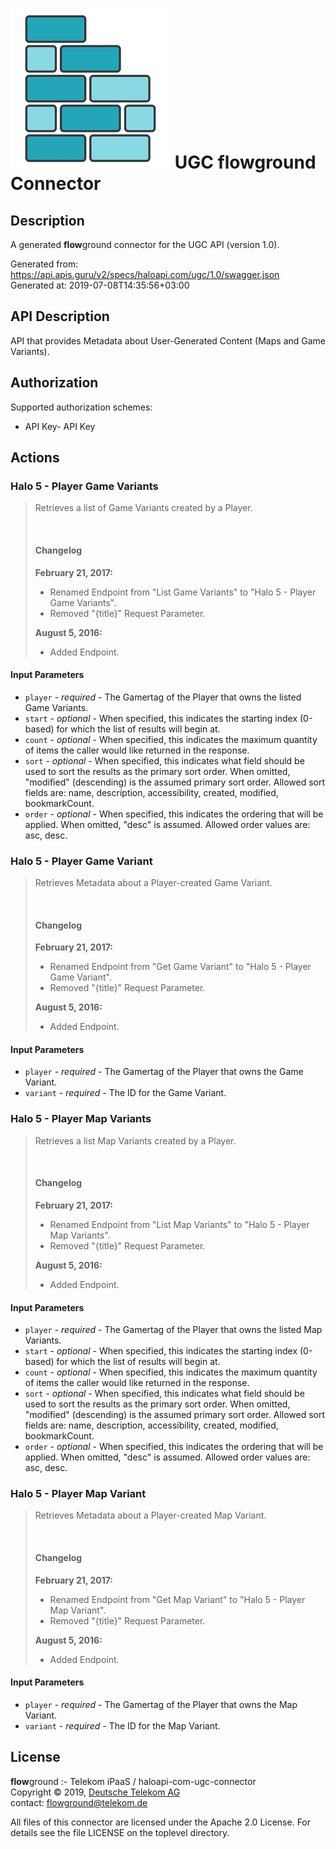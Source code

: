 # ![LOGO](logo.png) UGC **flow**ground Connector

## Description

A generated **flow**ground connector for the UGC API (version 1.0).

Generated from: https://api.apis.guru/v2/specs/haloapi.com/ugc/1.0/swagger.json<br/>
Generated at: 2019-07-08T14:35:56+03:00

## API Description

API that provides Metadata about User-Generated Content (Maps and Game Variants).<br/>

## Authorization

Supported authorization schemes:
- API Key- API Key
## Actions

### Halo 5 - Player Game Variants
<blockquote><p>Retrieves a list of Game Variants created by a Player.</p>
<br />
<h4>Changelog</h4>
<div class="panel-body">
    <p><strong>February 21, 2017:</strong></p>
    <ul>
        <li>Renamed Endpoint from "List Game Variants" to "Halo 5 - Player Game Variants".</li>
        <li>Removed "{title}" Request Parameter.</li>
    </ul>
</div>
<div class="panel-body">
    <p><strong>August 5, 2016:</strong></p>
    <ul>
        <li>Added Endpoint.</li>
    </ul>
</div></blockquote>

#### Input Parameters
* `player` - _required_ - The Gamertag of the Player that owns the listed Game Variants.<br/>
* `start` - _optional_ - When specified, this indicates the starting index (0-based) for which the list of results will begin at.<br/>
* `count` - _optional_ - When specified, this indicates the maximum quantity of items the caller would like returned in the response.<br/>
* `sort` - _optional_ - When specified, this indicates what field should be used to sort the results as the primary sort order. When omitted, "modified" (descending) is the assumed primary sort order. Allowed sort fields are: name, description, accessibility, created, modified, bookmarkCount.<br/>
* `order` - _optional_ - When specified, this indicates the ordering that will be applied. When omitted, "desc" is assumed. Allowed order values are: asc, desc.<br/>

### Halo 5 - Player Game Variant
<blockquote><p>Retrieves Metadata about a Player-created Game Variant.</p>
<br />
<h4>Changelog</h4>
<div class="panel-body">
    <p><strong>February 21, 2017:</strong></p>
    <ul>
        <li>Renamed Endpoint from "Get Game Variant" to "Halo 5 - Player Game Variant".</li>
        <li>Removed "{title}" Request Parameter.</li>
    </ul>
</div>
<div class="panel-body">
    <p><strong>August 5, 2016:</strong></p>
    <ul>
        <li>Added Endpoint.</li>
    </ul>
</div></blockquote>

#### Input Parameters
* `player` - _required_ - The Gamertag of the Player that owns the Game Variant.<br/>
* `variant` - _required_ - The ID for the Game Variant.<br/>

### Halo 5 - Player Map Variants
<blockquote><p>Retrieves a list Map Variants created by a Player.</p>
<br />
<h4>Changelog</h4>
<div class="panel-body">
    <p><strong>February 21, 2017:</strong></p>
    <ul>
        <li>Renamed Endpoint from "List Map Variants" to "Halo 5 - Player Map Variants".</li>
        <li>Removed "{title}" Request Parameter.</li>
    </ul>
</div>
<div class="panel-body">
    <p><strong>August 5, 2016:</strong></p>
    <ul>
        <li>Added Endpoint.</li>
    </ul>
</div></blockquote>

#### Input Parameters
* `player` - _required_ - The Gamertag of the Player that owns the listed Map Variants.<br/>
* `start` - _optional_ - When specified, this indicates the starting index (0-based) for which the list of results will begin at.<br/>
* `count` - _optional_ - When specified, this indicates the maximum quantity of items the caller would like returned in the response.<br/>
* `sort` - _optional_ - When specified, this indicates what field should be used to sort the results as the primary sort order. When omitted, "modified" (descending) is the assumed primary sort order. Allowed sort fields are: name, description, accessibility, created, modified, bookmarkCount.<br/>
* `order` - _optional_ - When specified, this indicates the ordering that will be applied. When omitted, "desc" is assumed. Allowed order values are: asc, desc.<br/>

### Halo 5 - Player Map Variant
<blockquote><p>Retrieves Metadata about a Player-created Map Variant.</p>
<br />
<h4>Changelog</h4>
<div class="panel-body">
    <p><strong>February 21, 2017:</strong></p>
    <ul>
        <li>Renamed Endpoint from "Get Map Variant" to "Halo 5 - Player Map Variant".</li>
        <li>Removed "{title}" Request Parameter.</li>
    </ul>
</div>
<div class="panel-body">
    <p><strong>August 5, 2016:</strong></p>
    <ul>
        <li>Added Endpoint.</li>
    </ul>
</div></blockquote>

#### Input Parameters
* `player` - _required_ - The Gamertag of the Player that owns the Map Variant.<br/>
* `variant` - _required_ - The ID for the Map Variant.<br/>

## License

**flow**ground :- Telekom iPaaS / haloapi-com-ugc-connector<br/>
Copyright © 2019, [Deutsche Telekom AG](https://www.telekom.de)<br/>
contact: flowground@telekom.de

All files of this connector are licensed under the Apache 2.0 License. For details
see the file LICENSE on the toplevel directory.
